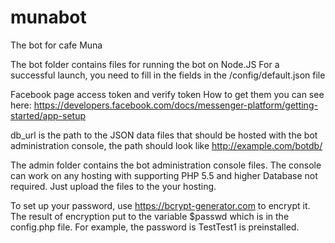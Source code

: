 # munabot
The bot for cafe Muna


The bot folder contains files for running the bot on Node.JS
For a successful launch, you need to fill in the fields in the /config/default.json file

Facebook page access token and verify token
How to get them you can see here: https://developers.facebook.com/docs/messenger-platform/getting-started/app-setup

db_url is the path to the JSON data files that should be hosted with the bot administration console, 
the path should look like http://example.com/botdb/

The admin folder contains the bot administration console files.
The console can work on any hosting with supporting PHP 5.5 and higher
Database not required. Just upload the files to the your hosting.

To set up your password, use https://bcrypt-generator.com to encrypt it.
The result of encryption put to the variable $passwd which is  in the config.php file.
For example, the password is TestTest1 is preinstalled.
